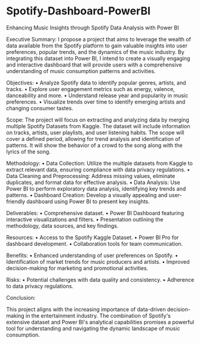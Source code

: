 # Spotify-Dashboard-PowerBI
Enhancing Music Insights through Spotify Data Analysis with Power BI


Executive Summary:
I propose a project that aims to leverage the wealth of data available from the Spotify platform to gain valuable insights into user preferences, popular trends, and the dynamics of the music industry. By integrating this dataset into Power BI, I intend to create a visually engaging and interactive dashboard that will provide users with a comprehensive understanding of music consumption patterns and activities.

Objectives:
•	Analyze Spotify data to identify popular genres, artists, and tracks.
•	Explore user engagement metrics such as energy, valence, danceability and more.
•	Understand release year and popularity in music preferences.
•	Visualize trends over time to identify emerging artists and changing consumer tastes.

Scope:
The project will focus on extracting and analyzing data by merging multiple Spotify Datasets from Kaggle. The dataset will include information on tracks, artists, user playlists, and user listening habits. The scope will cover a defined period, allowing for trend analysis and identification of patterns. It will show the behavior of a crowd to the song along with the lyrics of the song.

 Methodology:
•	Data Collection: Utilize the multiple datasets from Kaggle to extract relevant data, ensuring compliance with data privacy regulations.
•	Data Cleaning and Preprocessing: Address missing values, eliminate duplicates, and format data for effective analysis.
•	Data Analysis: Use Power BI to perform exploratory data analysis, identifying key trends and patterns.
•	Dashboard Creation: Develop a visually appealing and user-friendly dashboard using Power BI to present key insights.

Deliverables:
•	Comprehensive dataset.
•	Power BI Dashboard featuring interactive visualizations and filters.
•	Presentation outlining the methodology, data sources, and key findings.

Resources:
•	Access to the Spotify Kaggle Dataset.
•	Power BI Pro for dashboard development.
•	Collaboration tools for team communication.

Benefits:
•	Enhanced understanding of user preferences on Spotify.
•	Identification of market trends for music producers and artists.
•	Improved decision-making for marketing and promotional activities.

Risks:
•	Potential challenges with data quality and consistency.
•	Adherence to data privacy regulations.





Conclusion:

This project aligns with the increasing importance of data-driven decision-making in the entertainment industry. The combination of Spotify's extensive dataset and Power BI's analytical capabilities promises a powerful tool for understanding and navigating the dynamic landscape of music consumption.
